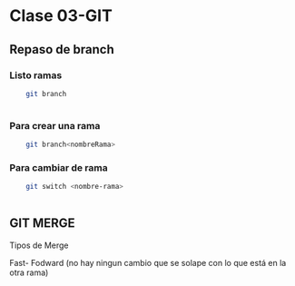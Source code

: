 # Clase 03-GIT

## Repaso de branch

### Listo ramas
```sh
    git branch
    
``` 
### Para crear una rama

```sh
    git branch<nombreRama>
```

### Para cambiar de rama

```sh
    git switch <nombre-rama>
    
``` 
## GIT MERGE
Tipos de Merge

Fast- Fodward (no hay ningun cambio que se solape con lo que está en la otra rama)
